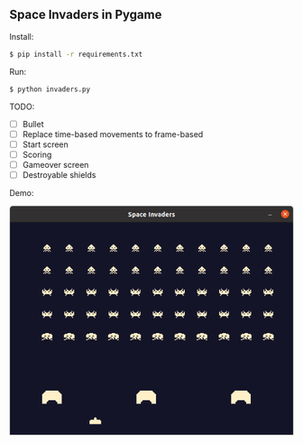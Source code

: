 Space Invaders in Pygame
---

Install:
```bash
$ pip install -r requirements.txt
```

Run:
```bash
$ python invaders.py
```

TODO:
  - [ ] Bullet
  - [ ] Replace time-based movements to frame-based
  - [ ] Start screen
  - [ ] Scoring
  - [ ] Gameover screen
  - [ ] Destroyable shields

Demo:

![Space Invaders](https://raw.githubusercontent.com/oneearedrabbit/invaders-py/master/examples/invaders.png)
